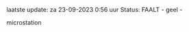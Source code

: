 laatste update: 
za 23-09-2023  0:56   uur 
Status: FAALT - geel - 
<div class="service Y">microstation</div>